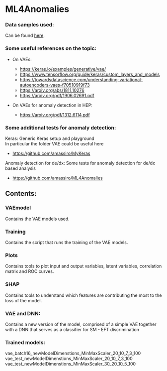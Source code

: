 # ML4Anomalies

### Data samples used:  
Can be found [here](https://drive.google.com/drive/folders/1u2WdaWjtUwz9sqsxtInMSyuErn36t8CD?usp=sharing).  

### Some useful references on the topic:   

* On VAEs:
    * https://keras.io/examples/generative/vae/
    * https://www.tensorflow.org/guide/keras/custom_layers_and_models
    * https://towardsdatascience.com/understanding-variational-autoencoders-vaes-f70510919f73
    * https://arxiv.org/abs/1811.10276
    * https://arxiv.org/pdf/1906.02691.pdf  
 
* On VAEs for anomaly detection in HEP:
    * https://arxiv.org/pdf/1312.6114.pdf

### Some additional tests for anomaly detection:  

Keras:
Generic Keras setup and playground  
In particular the folder VAE could be useful here
* https://github.com/amassiro/MyKeras

Anomaly detection for de/dx:
Some tests for anomaly detection for de/dx based analysis
* https://github.com/amassiro/ML4Anomalies



## Contents:
### VAEmodel 
Contains the VAE models used.

### Training  
Contains the script that runs the training of the VAE models.

### Plots  
Contains tools to plot input and output variables, latent variables, correlation matrix and ROC curves.

### SHAP  
Contains tools to understand which features are contributing the most to the loss of the model.

### VAE and DNN:
Contains a new version of the model, comprised of a simple VAE together with a DNN that serves as a classifier for SM - EFT discrimination

### Trained models:
vae_batch16_newModelDimenstions_MinMaxScaler_20_10_7_3_100  
vae_test_newModelDimenstions_MinMaxScaler_20_10_7_3_100    
vae_test_newModelDimenstions_MinMaxScaler_30_20_10_5_100 
